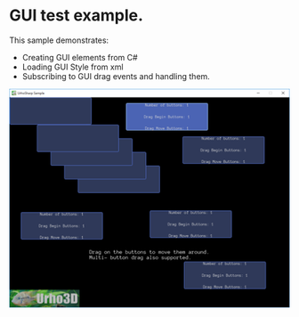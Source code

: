  GUI test example.
=============

This sample demonstrates:
- Creating GUI elements from C#
- Loading GUI Style from xml
- Subscribing to GUI drag events and handling them.

![Screenshot](Screenshot.png)